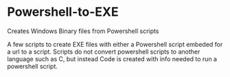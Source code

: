 # Powershell-to-EXE
Creates Windows Binary files from Powershell scripts

A few scripts to create EXE files with either a Powershell script embeded for a url to a script.
Scripts do not convert powershell scripts to another language such as C, but instead Code is created with info needed to run a powershell script.
